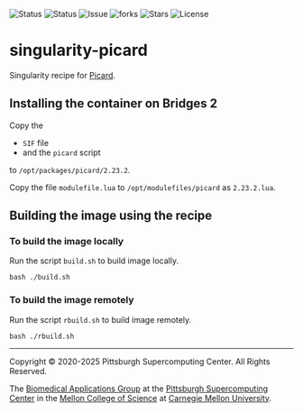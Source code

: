 ![Status](https://github.com/pscedu/singularity-picard/actions/workflows/main.yml/badge.svg)
![Status](https://github.com/pscedu/singularity-picard/actions/workflows/pretty.yml/badge.svg)
![Issue](https://img.shields.io/github/issues/pscedu/singularity-picard)
![forks](https://img.shields.io/github/forks/pscedu/singularity-picard)
![Stars](https://img.shields.io/github/stars/pscedu/singularity-picard)
![License](https://img.shields.io/github/license/pscedu/singularity-picard)

# singularity-picard
Singularity recipe for [Picard](https://github.com/sandialabs/PIGER).

## Installing the container on Bridges 2
Copy the

* `SIF` file
* and the `picard` script

to `/opt/packages/picard/2.23.2`.

Copy the file `modulefile.lua` to `/opt/modulefiles/picard` as `2.23.2.lua`.

## Building the image using the recipe
### To build the image locally
Run the script `build.sh` to build image locally.

```
bash ./build.sh
```

### To build the image remotely
Run the script `rbuild.sh` to build image remotely.

```
bash ./rbuild.sh
```

---
Copyright © 2020-2025 Pittsburgh Supercomputing Center. All Rights Reserved. 

The [Biomedical Applications Group](https://www.psc.edu/biomedical-applications/) at the [Pittsburgh Supercomputing
Center](http://www.psc.edu) in the [Mellon College of Science](https://www.cmu.edu/mcs/) at [Carnegie Mellon University](http://www.cmu.edu).


